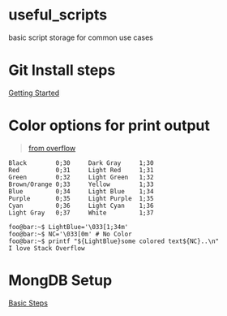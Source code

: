
# useful_scripts
basic script storage for common use cases

# Git Install steps
[Getting Started](https://projects.raspberrypi.org/en/projects/getting-started-with-git/3)

# Color options for print output
> [from overflow](https://stackoverflow.com/questions/5947742/how-to-change-the-output-color-of-echo-in-linux)
```
Black        0;30     Dark Gray     1;30
Red          0;31     Light Red     1;31
Green        0;32     Light Green   1;32
Brown/Orange 0;33     Yellow        1;33
Blue         0;34     Light Blue    1;34
Purple       0;35     Light Purple  1;35
Cyan         0;36     Light Cyan    1;36
Light Gray   0;37     White         1;37
```

```console
foo@bar:~$ LightBlue='\033[1;34m'
foo@bar:~$ NC='\033[0m' # No Color
foo@bar:~$ printf "${LightBlue}some colored text${NC}..\n"
I love Stack Overflow
```

# MongDB Setup
[Basic Steps](https://pimylifeup.com/mongodb-raspberry-pi/#:~:text=For%20those%20who%20do%20not%20know%2C%20MongoDB%20is,tutorial%20on%20installing%20MongoDB%20on%20your%20Raspberry%20Pi.)


